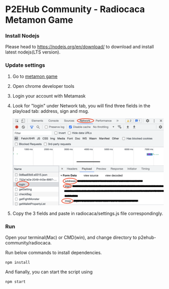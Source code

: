 # P2EHub Community - Radiocaca Metamon Game

### Install Nodejs

Please head to https://nodejs.org/en/download/ to download and install latest nodejs(LTS version).

### Update settings

1. Go to [metamon game](https://metamon.radiocaca.com/) 

2. Open chrome developer tools

3. Login your account with Metamask

4. Look for "login" under Network tab, you will find three fields in the playload tab: address, sign and msg.

   <img src="../docs/images/raca-settings.png" width=500>

5. Copy the 3 fields and paste in radiocaca/settings.js file correspondingly.

### Run

Open your terminal(Mac) or CMD(win), and change directory to p2ehub-community/radiocaca.

Run below commands to install dependencies.

```shell
npm install
```

And fianally, you can start the script using

```shell
npm start
```